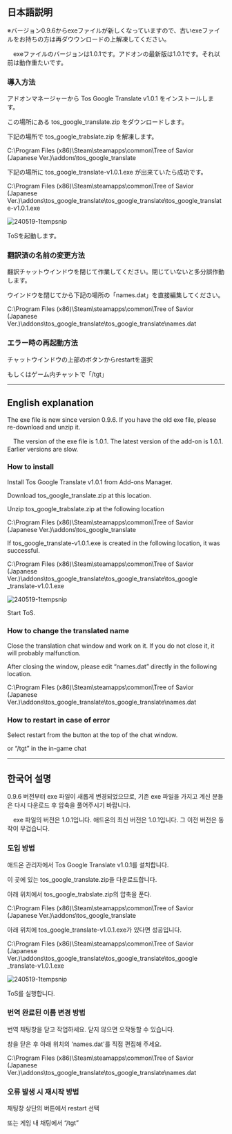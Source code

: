 ## 日本語説明


※バージョン0.9.6からexeファイルが新しくなっていますので、古いexeファイルをお持ちの方は再ダウウンロードの上解凍してください。

　exeファイルのバージョンは1.0.1です。アドオンの最新版は1.0.1です。それ以前は動作重たいです。


### 導入方法

アドオンマネージャーから Tos Google Translate v1.0.1 をインストールします。

この場所にある tos_google_translate.zip をダウンロードします。

下記の場所で tos_google_trabslate.zip を解凍します。

C:\Program Files (x86)\Steam\steamapps\common\Tree of Savior (Japanese Ver.)\addons\tos_google_translate

下記の場所に tos_google_translate-v1.0.1.exe が出来ていたら成功です。

C:\Program Files (x86)\Steam\steamapps\common\Tree of Savior (Japanese Ver.)\addons\tos_google_translate\tos_google_translate\tos_google_translate-v1.0.1.exe

![240519-1tempsnip](https://github.com/ajinorisan/TOSAddon-public/assets/128560971/b364c215-c92c-4b8e-8bfa-1a6f4e5801b1)

ToSを起動します。

### 翻訳済の名前の変更方法

翻訳チャットウインドウを閉じて作業してください。閉じていないと多分誤作動します。

ウインドウを閉じてから下記の場所の「names.dat」を直接編集してください。

C:\Program Files (x86)\Steam\steamapps\common\Tree of Savior (Japanese Ver.)\addons\tos_google_translate\tos_google_translate\names.dat

### エラー時の再起動方法

チャットウインドウの上部のボタンからrestartを選択

もしくはゲーム内チャットで「/tgt」

---------

## English explanation


The exe file is new since version 0.9.6. If you have the old exe file, please re-download and unzip it.

　The version of the exe file is 1.0.1. The latest version of the add-on is 1.0.1. Earlier versions are slow.


### How to install

Install Tos Google Translate v1.0.1 from Add-ons Manager.

Download tos_google_translate.zip at this location.

Unzip tos_google_trabslate.zip at the following location

C:\Program Files (x86)\Steam\steamapps\common\Tree of Savior (Japanese Ver.)\addons\tos_google_translate

If tos_google_translate-v1.0.1.exe is created in the following location, it was successful.

C:\Program Files (x86)\Steam\steamapps\common\Tree of Savior (Japanese Ver.)\addons\tos_google_translate\tos_google_translate\tos_google _translate-v1.0.1.exe

![240519-1tempsnip](https://github.com/ajinorisan/TOSAddon-public/assets/128560971/b364c215-c92c-4b8e-8bfa-1a6f4e5801b1)

Start ToS.

### How to change the translated name

Close the translation chat window and work on it. If you do not close it, it will probably malfunction.

After closing the window, please edit “names.dat” directly in the following location.

C:\Program Files (x86)\Steam\steamapps\common\Tree of Savior (Japanese Ver.)\addons\tos_google_translate\tos_google_translate\names.dat

### How to restart in case of error

Select restart from the button at the top of the chat window.

or “/tgt” in the in-game chat

---------

## 한국어 설명


0.9.6 버전부터 exe 파일이 새롭게 변경되었으므로, 기존 exe 파일을 가지고 계신 분들은 다시 다운로드 후 압축을 풀어주시기 바랍니다.

　exe 파일의 버전은 1.0.1입니다. 애드온의 최신 버전은 1.0.1입니다. 그 이전 버전은 동작이 무겁습니다.


### 도입 방법

애드온 관리자에서 Tos Google Translate v1.0.1를 설치합니다.

이 곳에 있는 tos_google_translate.zip을 다운로드합니다.

아래 위치에서 tos_google_trabslate.zip의 압축을 푼다.

C:\Program Files (x86)\Steam\steamapps\common\Tree of Savior (Japanese Ver.)\addons\tos_google_translate

아래 위치에 tos_google_translate-v1.0.1.exe가 있다면 성공입니다.

C:\Program Files (x86)\Steam\steamapps\common\Tree of Savior (Japanese Ver.)\addons\tos_google_translate\tos_google_translate\tos_google _translate-v1.0.1.exe

![240519-1tempsnip](https://github.com/ajinorisan/TOSAddon-public/assets/128560971/b364c215-c92c-4b8e-8bfa-1a6f4e5801b1)

ToS를 실행합니다.

### 번역 완료된 이름 변경 방법

번역 채팅창을 닫고 작업하세요. 닫지 않으면 오작동할 수 있습니다.

창을 닫은 후 아래 위치의 'names.dat'를 직접 편집해 주세요.

C:\Program Files (x86)\Steam\steamapps\common\Tree of Savior (Japanese Ver.)\addons\tos_google_translate\tos_google_translate\names.dat

### 오류 발생 시 재시작 방법

채팅창 상단의 버튼에서 restart 선택

또는 게임 내 채팅에서 “/tgt”
